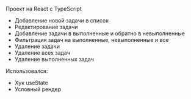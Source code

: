 Проект на React с TypeScript

- Добавление новой задачи в список
- Редактирование задачи
- Добавление задачи в выполненные и обратно в невыполненные  
- Фильтрация задач на выполненные, невыполненные и все
- Удаление задачи
- Удаление всех задач
- Удаление выполненных задач

Использовался: 
- Хук useState 
- Условный рендер 
